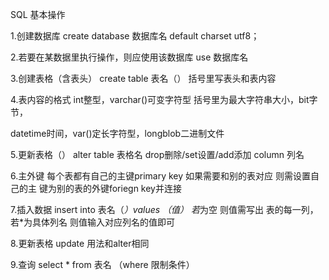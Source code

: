 SQL 基本操作

1.创建数据库
create database 数据库名 default charset utf8；

2.若要在某数据里执行操作，则应使用该数据库
use 数据库名

3.创建表格（含表头）
create table 表名（） 括号里写表头和表内容

4.表内容的格式
int整型，varchar()可变字符型 括号里为最大字符串大小，bit字节，

datetime时间，var()定长字符型，longblob二进制文件

5.更新表格（）
alter table 表格名 drop删除/set设置/add添加 column 列名

6.主外键
每个表都有自己的主键primary key 如果需要和别的表对应 则需设置自己的主
键为别的表的外键foriegn key并连接

7.插入数据
insert into 表名（*）values （值）
若*为空 则值需写出 表的每一列，若*为具体列名 则值输入对应列名的值即可

8.更新表格 update
用法和alter相同

9.查询
select * from 表名 （where 限制条件）
